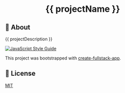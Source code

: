 <h1 align="center">{{ projectName }}</h1>

## 📜 About

{{ projectDescription }}

[![JavaScript Style Guide](https://cdn.rawgit.com/standard/standard/master/badge.svg)](https://github.com/standard/standard)

This project was bootstrapped with [create-fullstack-app](https://github.com/Divlo/create-fullstack-app).

## 📄 License

[MIT](./LICENSE)

